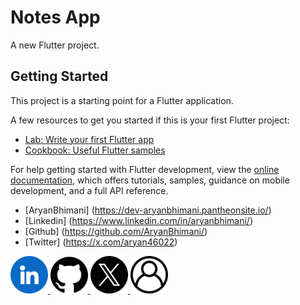 # Notes App

A new Flutter project.

## Getting Started

This project is a starting point for a Flutter application.

A few resources to get you started if this is your first Flutter project:

- [Lab: Write your first Flutter app](https://docs.flutter.dev/get-started/codelab)
- [Cookbook: Useful Flutter samples](https://docs.flutter.dev/cookbook)

For help getting started with Flutter development, view the
[online documentation](https://docs.flutter.dev/), which offers tutorials,
samples, guidance on mobile development, and a full API reference.


- [AryanBhimani] (https://dev-aryanbhimani.pantheonsite.io/)
- [Linkedin] (https://www.linkedin.com/in/aryanbhimani/)
- [Github] (https://github.com/AryanBhimani/)
- [Twitter] (https://x.com/aryan46022)

<a href="https://www.linkedin.com/in/aryanbhimani/" target="_blank">
  <img src="assets/linkedin.png" width="60">
</a>
<a href="https://github.com/AryanBhimani" target="_blank">
  <img src="assets/github.png" width="60">
</a>
<a href="https://twitter.com/yourtwitterhandle" target="_blank">
  <img src="assets/twitter.png" width="60">
</a>
<a href="https://dev-aryanbhimani.pantheonsite.io/" target="_blank">
  <img src="assets/portfolio.png" width="60">
</a>
